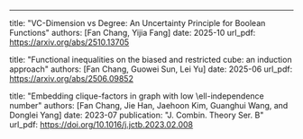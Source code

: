 ---
title: "VC-Dimension vs Degree: An Uncertainty Principle for Boolean Functions"
authors: [Fan Chang, Yijia Fang]
date: 2025-10
url_pdf: https://arxiv.org/abs/2510.13705

title: "Functional inequalities on the biased and restricted cube: an induction approach"
authors: [Fan Chang, Guowei Sun, Lei Yu]
date: 2025-06
url_pdf: https://arxiv.org/abs/2506.09852

title: "Embedding clique-factors in graph with low \ell-independence number"
authors: [Fan Chang, Jie Han, Jaehoon Kim, Guanghui Wang, and Donglei Yang]
date: 2023-07
publication: "J. Combin. Theory Ser. B"
url_pdf: https://doi.org/10.1016/j.jctb.2023.02.008

